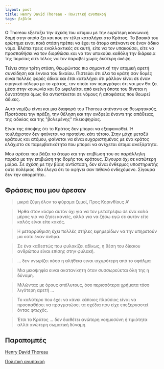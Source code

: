 ```yaml
---
layout: post
title: Henry David Thoreau - Πολιτική ανυπακοή
tags: βιβλία
---
```


Ο Thoreau εξετάζει την σχέση του ατόμου με την ευρύτερη κοινωνική δομή
στην οποία ζει και που εν τέλει καταλήγει στο Κράτος. Το βασικό του
ερώτημα ειναι ποιά στάση πρέπει να έχει το άτομο απέναντι σε έναν
άδικο νόμο. Βλέπει τρεις εναλλακτικές σε αυτή, είτε να τον υπακούσει,
είτε να προσπαθήσει να τον διορθώσει και να τον υπακούει καθόλη την
διάρκεια της πορείας είτε τέλος να τον παραβεί χωρίς δεύτερη σκέψη.

Τείνει στην τρίτη στάση, θεωρώντας πιο σημαντική την ατομική αρετή
συνείδηση και έννοια του δικαίου. Πιστεύει ότι όλα τα κράτη σαν δομές
είναι πολλές φορές άδικα και έτσι καταλήγει ότι μάλλον είναι σε έναν
ειρηνικό πόλεμο με το κράτος, τον οποίο τον περιγράφει ότι ναι μεν θα
ζει μέσα στην κοινωνία και θα ωφελείται από εκείνη όποτε του δίνεται η
δυνατότητα όμως θα αντιστέκεται σε νόμους ή αποφάσεις που θεωρεί
άδικες.

Αυτό νομίζω είναι και μια διαφορά του Thoreau απέναντι σε θεωρητικούς.
Προτάσσει την πράξη, την θέληση και την ανδρεία έναντι της απάθειας, της
αδικίας και της "βολεμένης" πλειοψηφίας.

Είναι της άποψης ότι το Κράτος δεν μπορει να εξαφανισθεί. Ή
τουλάχιστον δεν φαίνεται να προτείνει κάτι τέτοιο. Στην μάχη μεταξύ
κράτους και ατόμου, φαίνεται να είναι ευχαριστημένος με ένα κράτος
ελάχιστο σε παρεμβατικότητα που μπορεί να ανέχεται άτομα ανεξάρτητα.

Μου αρέσει που βάζει το άτομο και την επιβίωση του σε παράλληλη πορεία
με την επιβιώση της δομής του κράτους. Σίγουρα όχι σε κατώτερη
μοίρα. Σε σχέση με την βίαιη αντίσταση, δεν είναι ένθερμος
υποστηρικτής ούτε πολέμιος. Θα έλεγα ότι το αφήνει σαν πιθανό
ενδεχόμενο. Σίγουρα δεν την απορρίπτει.

## Φράσεις που μου άρεσαν


> μικρά ζύμη όλον το φύραμα ζυμοί, Προς Κορινθίους Α'


> Ήρθα στον κόσμο αυτόν όχι για να τον μετατρέψω σε ένα καλό μέρος για
να ζήσει κανείς, αλλά για να ζήσω εγώ σε αυτόν είτε καλός είναι είτε
κακός.

> Η μεταρρύθμιση έχει πολλές στήλες εφημερίδων να την υπηρετούν μα ούτε
έναν άνδρα.

> Σε ένα καθεστώς που φυλακίζει αδίκως, η θέση του δίκαιου ανθρώπου
είναι επίσης στην φυλακή.

> ... δεν γνωρίζει πόσο η αλήθεια ειναι ισχυρότερη από το σφάλμα

> Μια μειοψηφία ειναι ακατανίκητη όταν συσσωρεύεται όλη της η δύναμη.

> Μιλώντας με όρους απόλυτους, όσο περισσότερα χρήματα τόσο λιγότερη
αρετή ...

> Το καλύτερο που έχει να κάνει κάποιος πλούσιος είναι να προσπαθήσει να
πραγματώσει τα σχέδια που είχε επεξεργαστεί όντας φτωχός.

> Έτσι το Κράτος ... δεν διαθέτει ανώτερη νοημοσύνη ή τιμιότητα αλλά
ανώτερη σωματική δύναμη.

## Παραπομπές

[Henry David
Thoreau](https://en.wikipedia.org/wiki/Henry_David_Thoreau)

[Πολιτική ανυπακοή](https://www.skroutz.gr/books/25562835.%CE%A0%CE%BF%CE%BB%CE%B9%CF%84%CE%B9%CE%BA%CE%AE-%CE%B1%CE%BD%CF%85%CF%80%CE%B1%CE%BA%CE%BF%CE%AE.html)
